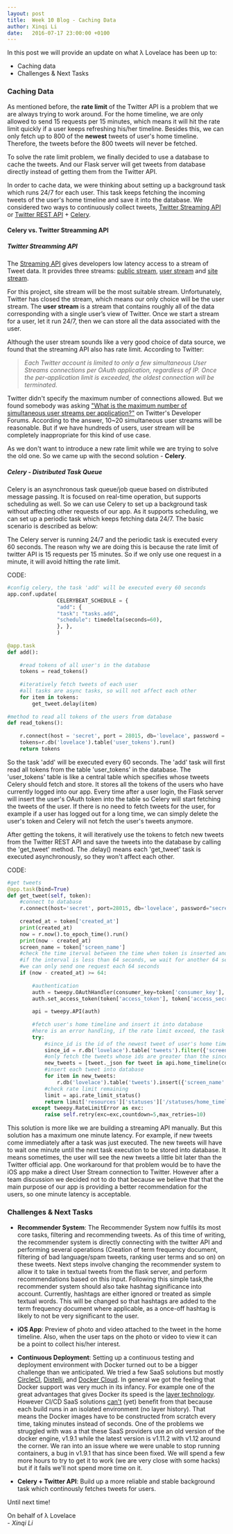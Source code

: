```yaml
---
layout: post
title:  Week 10 Blog - Caching Data
author: Xinqi Li
date:   2016-07-17 23:00:00 +0100
---
```


In this post we will provide an update on what λ Lovelace has been up to:

* Caching data
* Challenges & Next Tasks

### Caching Data

As mentioned before, the **rate limit** of the Twitter API is a problem that we are always trying to work around. For the home timeline, we are only allowed to send 15 requests per 15 minutes, which means it will hit the rate limit quickly if a user keeps refreshing his/her timeline. Besides this, we can only fetch up to 800 of the **newest** tweets of user's home timeline. Therefore, the tweets before the 800 tweets will never be fetched.

To solve the rate limit problem, we finally decided to use a database to cache the tweets. And our Flask server will get tweets from database directly instead of getting them from the Twitter API. 

In order to cache data, we were thinking about setting up a background task which runs 24/7 for each user. This task keeps fetching the incoming tweets of the user's home timeline and save it into the database. We considered two ways to continuously collect tweets, [Twitter Streaming API](https://dev.twitter.com/streaming/overview) or [Twitter REST API](https://dev.twitter.com/rest/public) + [Celery](http://www.celeryproject.org/).

#### Celery vs. Twitter Streamming API

##### Twitter Streamming API

The [Streaming API](https://dev.twitter.com/streaming/overview) gives developers low latency access to a stream of Tweet data. It provides three streams: [public stream](https://dev.twitter.com/streaming/public), [user stream](https://dev.twitter.com/streaming/userstreams) and [site stream](https://dev.twitter.com/streaming/sitestreams).

For this project, site stream will be the most suitable stream. Unfortunately, Twitter has closed the stream, which means our only choice will be the user stream. The **user stream** is a stream that contains roughly all of the data corresponding with a single user’s view of Twitter. Once we start a stream for a user, let it run 24/7, then we can store all the data associated with the user.

Although the user stream sounds like a very good choice of data source, we found that the streaming API also has rate limit. According to Twitter:

> *Each Twitter account is limited to only a few simultaneous User Streams connections per OAuth application, regardless of IP. Once the per-application limit is exceeded, the oldest connection will be terminated.*

Twitter didn't specify the maximum number of connections allowed. But we found somebody was asking ["What is the maximum number of simultaneous user streams per application?"](https://twittercommunity.com/t/what-is-the-maximum-number-of-simultaneous-user-streams-per-application/8335) on Twitter's Developer Forums. According to the answer, 10~20 simultaneous user streams will be reasonable. But if we have hundreds of users, user stream will be completely inappropriate for this kind of use case.

As we don't want to introduce a new rate limit while we are trying to solve the old one. So we came up with the second solution - **Celery**.

##### Celery - Distributed Task Queue

Celery is an asynchronous task queue/job queue based on distributed message passing.	It is focused on real-time operation, but supports scheduling as well. So we can use Celery to set up a background task without affecting other requests of our app. As it supports scheduling, we can set up a periodic task which keeps fetching data 24/7. The basic scenario is described as below:

The Celery server is running 24/7 and the periodic task is executed every 60 seconds. The reason why we are doing this is because the rate limit of twitter API is 15 requests per 15 minutes. So if we only use one request in a minute, it will avoid hitting the rate limit.

CODE:

```python
#config celery, the task 'add' will be executed every 60 seconds
app.conf.update(
                CELERYBEAT_SCHEDULE = {
                "add": {
                "task": "tasks.add",
                "schedule": timedelta(seconds=60),
                }, },
                )
                
@app.task
def add():
    
    #read tokens of all user's in the database
    tokens = read_tokens()
    
    #iteratively fetch tweets of each user
    #all tasks are async tasks, so will not affect each other
    for item in tokens:
        get_tweet.delay(item)
        
#method to read all tokens of the users from database
def read_tokens():
    
    r.connect(host = 'secret', port = 28015, db='lovelace', password = "secret").repl()
    tokens=r.db('lovelace').table('user_tokens').run()
    return tokens
```

So the task 'add' will be executed every 60 seconds. The 'add' task will first read all tokens from the table 'user\_tokens' in the database. The 'user\_tokens' table is like a central table which specifies whose tweets Celery should fetch and store. It stores all the tokens of the users who have currently logged into our app. Every time after a user login, the Flask server will insert the user's OAuth token into the table so Celery will start fetching the tweets of the user. If there is no need to fetch tweets for the user, for example if a user has logged out for a long time, we can simply delete the user's token and Celery will not fetch the user's tweets anymore.

After getting the tokens, it will iteratively use the tokens to fetch new tweets from the Twitter REST API and save the tweets into the database by calling the 'get\_tweet' method. The .delay() means each 'get\_tweet' task is executed asynchronously, so they won't affect each other.  

CODE:

```python
#get tweets
@app.task(bind=True)
def get_tweet(self, token):
    #connect to database
    r.connect(host='secret', port=28015, db='lovelace', password="secret").repl()
    
    created_at = token['created_at']
    print(created_at)
    now = r.now().to_epoch_time().run()
    print(now - created_at)
    screen_name = token['screen_name']
    #check the time iterval between the time when token is inserted and the time when next celery task executes
    #if the interval is less than 64 seconds, we wait for another 64 seconds,this is to avoid sending two requests to the Twitter API in one minute
    #we can only send one request each 64 seconds
    if (now - created_at) >= 64:
        
        #authentication
        auth = tweepy.OAuthHandler(consumer_key=token['consumer_key'], consumer_secret=token['consumer_secret'])
        auth.set_access_token(token['access_token'], token['access_secret'])
        
        api = tweepy.API(auth)
        
        #fetch user's home timeline and insert it into database
        #here is an error handling, if the rate limit exceed, the task will be retried after 5 seconds
        try:
            #since_id is the id of the newest tweet of user's home timeline in the database
            since_id = r.db('lovelace').table('tweets').filter({'screen_name':'xinqili123'}).max('tweet_id').run()
            #only fetch the tweets whose ids are greater than the since_id, to avoid fetching duplicate tweets
            new_tweets = [tweet._json for tweet in api.home_timeline(count=200,since_id = since_id['tweet_id'])]
            #insert each tweet into database
            for item in new_tweets:
                r.db('lovelace').table('tweets').insert({'screen_name': screen_name,'tweet_id':item['id'], 'tweet': item}).run()
            #check rate limit remaining
            limit = api.rate_limit_status()
            return limit['resources']['statuses']['/statuses/home_timeline']
        except tweepy.RateLimitError as exc:
            raise self.retry(exc=exc,countdown=5,max_retries=10)
```

This solution is more like we are building a streaming API manually. But this solution has a maximum one minute latency. For example, if new tweets come immediately after a task was just executed. The new tweets will have to wait one minute until the next task execution to be stored into database. It means sometimes, the user will see the new tweets a little bit later than the Twitter official app. One workaround for that problem would be to have the iOS app make a direct User Stream connection to Twitter. However after a team discussion we decided not to do that because we believe that that the main purpose of our app is providing a better recommendation for the users, so one minute latency is acceptable.

### Challenges & Next Tasks

- **Recommender System**: The Recommender System now fulfils its most core tasks, filtering and recommending tweets. As of this time of writing, the recommender system is directly connecting with the twitter API and performing several operations (Creation of term frequency document, filtering of bad language/spam tweets, ranking user terms and so on) on these tweets. Next steps involve changing the recommender system to allow it to take in textual tweets from the flask server, and perform recommendations based on this input. Following this simple task,the recommender system should also take hashtag significance into account. Currently, hashtags are either ignored or treated as simple textual words. This will be changed so that hashtags are added to the term frequency document where applicable, as a once-off hashtag is likely to not be very significant to the user.

- **iOS App**: Preview of photo and video attached to the tweet in the home timeline. Also, when the user taps on the photo or video to view it can be a point to collect his/her interest.

- **Continuous Deployment**: Setting up a continuous testing and deployment environment with Docker turned out to be a bigger challenge than we anticipated. We tried a few SaaS solutions but mostly [CircleCI](https://circleci.com/), [Distelli](https://www.distelli.com/), and [Docker Cloud](https://cloud.docker.com). In general we got the feeling that Docker support was very much in its infancy. For example one of the great advantages that gives Docker its speed is the [layer technology](https://docs.docker.com/engine/userguide/storagedriver/imagesandcontainers/#images-and-layers). However CI/CD SaaS solutions [can't](https://circleci.com/docs/docker/#caching-docker-layers) (yet) benefit from that because each build runs in an isolated environment (no layer history). That means the Docker images have to be constructed from scratch every time, taking minutes instead of seconds. One of the problems we struggled with was a that these SaaS providers use an old version of the docker engine, v1.9.1 while the latest version is v1.11.2 with v1.12 around the corner. We ran into an issue where we were unable to stop running containers, a bug in v1.9.1 that has since been fixed. We will spend a few more hours to try to get it to work (we are very close with some hacks) but if it fails we'll not spend more time on it.

- **Celery + Twitter API**: Build up a more reliable and stable background task which continously fetches tweets for users.

Until next time!

On behalf of λ Lovelace  
\- *Xinqi Li*
